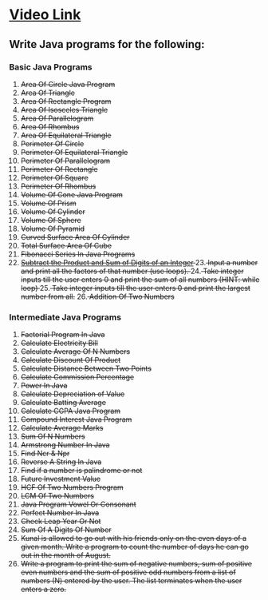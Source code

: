 # [Video Link](https://youtu.be/ldYLYRNaucM)
## Write Java programs for the following: 

### Basic Java Programs
1.  <s>Area Of Circle Java Program </s>
2.  <s>Area Of Triangle </s>
3.  <s>Area Of Rectangle Program  </s>
4.  <s>Area Of Isosceles Triangle  </s>
5.  <s>Area Of Parallelogram </s>
6.  <s>Area Of Rhombus </s>
7.  <s>Area Of Equilateral Triangle </s>
8.  <s>Perimeter Of Circle </s>
9.  <s>Perimeter Of Equilateral Triangle </s>
10. <s> Perimeter Of Parallelogram </s>
11. <s> Perimeter Of Rectangle </s>
12. <s> Perimeter Of Square </s>
13. <s> Perimeter Of Rhombus </s>
14. <s> Volume Of Cone Java Program </s>
15. <s> Volume Of Prism </s>
16. <s> Volume Of Cylinder </s>
17. <s> Volume Of Sphere </s>
18. <s> Volume Of Pyramid </s>
19. <s> Curved Surface Area Of Cylinder </s>
20. <s> Total Surface Area Of Cube </s>
21. <s> Fibonacci Series In Java Programs </s>
22. <s> [Subtract the Product and Sum of Digits of an Integer](https://leetcode.com/problems/subtract-the-product-and-sum-of-digits-of-an-integer/) </s>
23.<s> Input a number and print all the factors of that number (use loops). </s>
24.<s> Take integer inputs till the user enters 0 and print the sum of all numbers (HINT: while loop) </s>
25.<s> Take integer inputs till the user enters 0 and print the largest number from  all.</s>
26.<s> Addition Of Two Numbers </s>

### Intermediate Java Programs
1.  <s>Factorial Program In Java </s>
2.  <s>Calculate Electricity Bill </s>
3.  <s>Calculate Average Of N Numbers </s>
4.  <s>Calculate Discount Of Product </s>
5.  <s>Calculate Distance Between Two Points  </s>
6.  <s>Calculate Commission Percentage </s>
7.  <s>Power In Java </s>
8.  <s>Calculate Depreciation of Value </s>
9.  <s>Calculate Batting Average </s>
10. <s> Calculate CGPA Java Program </s>
11. <s> Compound Interest Java Program </s>
12. <s> Calculate Average Marks </s>
13. <s> Sum Of N Numbers </s>
14. <s> Armstrong Number In Java </s>
15. <s> Find Ncr & Npr </s>
16. <s> Reverse A String In Java </s>
17. <s> Find if a number is palindrome or not  </s>
18. <s> Future Investment Value </s>
19. <s> HCF Of Two Numbers Program </s>
20. <s> LCM Of Two Numbers </s>
21. <s> Java Program Vowel Or Consonant  </s>
22. <s> Perfect Number In Java </s>
23. <s> Check Leap Year Or Not </s>
24. <s> Sum Of A Digits Of Number </s>
25. <s> Kunal is allowed to go out with his friends only on the even days of a given month. Write a program to count the number of days he can go out in the month of August. </s>
26. <s> Write a program to print the sum of negative numbers, sum of positive even numbers and the sum of positive odd numbers from a list of numbers (N) entered by the user. The list terminates when the user enters a zero. </s>
